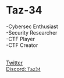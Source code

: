 <h1> Taz-34  </h1>
				-Cybersec Enthusiast <br />
			 -Security Researcher <br />
				-CTF Player <br />
		  -CTF Creator <br /> <br />

				
<a href="https://twitter.com/tanishq1905">Twitter</a>  <br />
<a href="https://discord.gg/UM92zUn">Discord: `Taz34`</a>
